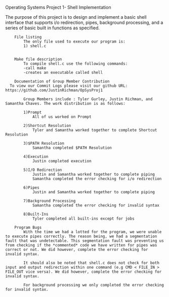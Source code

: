 Operating Systems Project 1- Shell Implementation

The purpose of this project is to design and implement a basic shell interface that supports i/o redirection, pipes, background processing,
and a series of basic built in functions as specified.

		File listing
			The only file used to execute our program is:
			1) shell.c


		Make file description
			To compile shell.c use the following commands:
			-call make
			-creates an executable called shell

		Documentation of Group Member Contribution
      To view our Commit Logs please visit our github URL: https://github.com/JustinRichman/OpSysProj1
      
			Group Members include : Tyler Gurley, Justin Richman, and Samantha Chaves. The work distribution is as follows:

			1)Prompt
				All of us worked on Prompt

			2)Shortcut Resolution
				Tyler and Samantha worked together to complete Shortcut Resolution

			3)$PATH Resolution
				Samantha completed $PATH Resolution

			4)Execution
				Justin completed execution

			5)I/O Redirection
				Justin and Samantha worked together to complete piping
				Samantha completed the error checking for i/o redirection

			6)Pipes
				Justin and Samantha worked together to complete piping

			7)Background Processing
				Samantha completed the error checking for invalid syntax

			8)Built-Ins
				Tyler completed all built-ins except for jobs

		Program Bugs
			With the time we had a lotted for the program, we were unable to execute pipes correctly. The reason being, we had a segmentation fault that was undetectable. This segmentation fault was preventing us from checking if the *commented* code we have written for pipes was correct or not. We did however, complete the error checking for invalid syntax.

			It should also be noted that shell.c does not check for both input and output redirection within one command (e.g CMD < FILE_IN > FILE_OUT vice versa). We did however, complete the error checking for invalid syntax.

			For background processing we only completed the error checking for invalid syntax.
